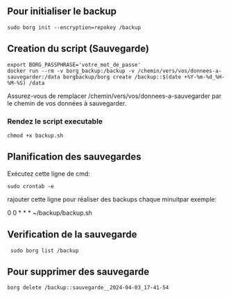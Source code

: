## Pour initialiser le backup
```
sudo borg init --encryption=repokey /backup
```
## Creation du script (Sauvegarde)
```
export BORG_PASSPHRASE='votre_mot_de_passe'
docker run --rm -v borg_backup:/backup -v /chemin/vers/vos/donnees-a-sauvegarder:/data borgbackup/borg create /backup::$(date +%Y-%m-%d_%H-%M-%S) /data
```
Assurez-vous de remplacer /chemin/vers/vos/donnees-a-sauvegarder par le chemin de vos données à sauvegarder.

### Rendez le script executable

```
chmod +x backup.sh
```

##  Planification des sauvegardes
Exécutez cette ligne de cmd:
```
sudo crontab -e
```
rajouter cette ligne pour réaliser des backups chaque minuitpar exemple:

0 0 * * * ~/backup/backup.sh

## Verification de la sauvegarde
```
 sudo borg list /backup

```

## Pour supprimer des sauvegarde 
```
borg delete /backup::sauvegarde__2024-04-03_17-41-54
```